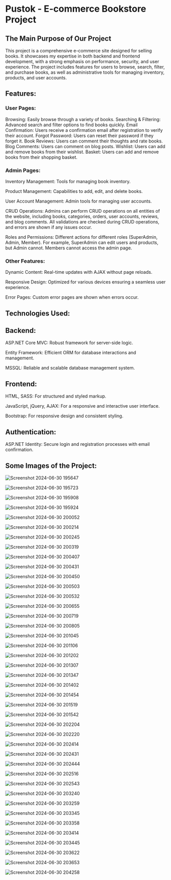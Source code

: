 # Pustok - E-commerce Bookstore Project

## The Main Purpose of Our Project

This project is a comprehensive e-commerce site designed for selling books. It showcases my expertise in both backend 
and frontend development, with a strong emphasis on performance, security, and user experience. The project includes 
features for users to browse, search, filter, and purchase books, as well as administrative tools for managing inventory, 
products, and user accounts.


## Features:

### User Pages:

Browsing: Easily browse through a variety of books.
Searching & Filtering: Advanced search and filter options to find books quickly.
Email Confirmation: Users receive a confirmation email after registration to verify their account.
Forgot Password: Users can reset their password if they forget it.
Book Reviews: Users can comment their thoughts and rate books.
Blog Comments: Users can comment on blog posts.
Wishlist: Users can add and remove books from their wishlist.
Basket: Users can add and remove books from their shopping basket.


### Admin Pages:

Inventory Management: Tools for managing book inventory.

Product Management: Capabilities to add, edit, and delete books.

User Account Management: Admin tools for managing user accounts.

CRUD Operations: Admins can perform CRUD operations on all entities of the website, including books, categories, orders, user accounts, reviews, and blog comments. All validations are checked during CRUD operations, and errors are shown if any issues occur.

Roles and Permissions: Different actions for different roles (SuperAdmin, Admin, Member). For example, SuperAdmin can edit users and products, but Admin cannot. Members cannot access the admin page.


### Other Features:

Dynamic Content: Real-time updates with AJAX without page reloads.

Responsive Design: Optimized for various devices ensuring a seamless user experience.

Error Pages: Custom error pages are shown when errors occur.


## Technologies Used:

## Backend:

ASP.NET Core MVC: Robust framework for server-side logic.

Entity Framework: Efficient ORM for database interactions and management.

MSSQL: Reliable and scalable database management system.


## Frontend:

HTML, SASS: For structured and styled markup.

JavaScript, jQuery, AJAX: For a responsive and interactive user interface.

Bootstrap: For responsive design and consistent styling.


## Authentication:

ASP.NET Identity: Secure login and registration processes with email confirmation.


## Some Images of the Project:

![Screenshot 2024-06-30 195647](https://github.com/fidanbb/Pustok-Back/assets/138569787/5ef88733-bb10-4d34-afab-62eb2eb317fe)

![Screenshot 2024-06-30 195723](https://github.com/fidanbb/Pustok-Back/assets/138569787/1419d2b1-314a-4ec9-9a0d-4242eaa053ad)

![Screenshot 2024-06-30 195908](https://github.com/fidanbb/Pustok-Back/assets/138569787/2d89e92c-7de8-48b2-bb99-00db00e0b129)

![Screenshot 2024-06-30 195924](https://github.com/fidanbb/Pustok-Back/assets/138569787/a817004f-d5ab-46a4-be0b-9c616569109a)

![Screenshot 2024-06-30 200052](https://github.com/fidanbb/Pustok-Back/assets/138569787/7b12cfac-5682-4209-b4ed-1ab9ad0aad8c)

![Screenshot 2024-06-30 200214](https://github.com/fidanbb/Pustok-Back/assets/138569787/07937d4e-3372-4e6e-bac4-a026088543b2)

![Screenshot 2024-06-30 200245](https://github.com/fidanbb/Pustok-Back/assets/138569787/4fe2a8c2-18d0-4984-afdb-b34bbdd1d094)

![Screenshot 2024-06-30 200319](https://github.com/fidanbb/Pustok-Back/assets/138569787/27069a06-5b9c-4ab1-b26a-4979c4aae75d)

![Screenshot 2024-06-30 200407](https://github.com/fidanbb/Pustok-Back/assets/138569787/a143a562-2c95-4e15-a1fa-a92c334a67b7)

![Screenshot 2024-06-30 200431](https://github.com/fidanbb/Pustok-Back/assets/138569787/17adb7aa-ccf4-4d64-acab-d0c132664564)

![Screenshot 2024-06-30 200450](https://github.com/fidanbb/Pustok-Back/assets/138569787/b8af3dea-a276-4321-983c-5d668c806ca3)

![Screenshot 2024-06-30 200503](https://github.com/fidanbb/Pustok-Back/assets/138569787/d747e913-654a-4853-aeeb-4cd29b78593f)

![Screenshot 2024-06-30 200532](https://github.com/fidanbb/Pustok-Back/assets/138569787/eec97b93-f1fe-4ea6-9e72-369a77bb685c)

![Screenshot 2024-06-30 200655](https://github.com/fidanbb/Pustok-Back/assets/138569787/6be38676-5b69-4847-b35a-b47628534e49)

![Screenshot 2024-06-30 200719](https://github.com/fidanbb/Pustok-Back/assets/138569787/c3340ecb-04b3-4133-b196-77423465d821)

![Screenshot 2024-06-30 200805](https://github.com/fidanbb/Pustok-Back/assets/138569787/dfbe7499-0866-4243-a074-a94eb1911000)

![Screenshot 2024-06-30 201045](https://github.com/fidanbb/Pustok-Back/assets/138569787/c0930222-8029-4df1-8992-edcdf440aa86)

![Screenshot 2024-06-30 201106](https://github.com/fidanbb/Pustok-Back/assets/138569787/37afdcba-7166-4410-b866-ccb797589681)

![Screenshot 2024-06-30 201202](https://github.com/fidanbb/Pustok-Back/assets/138569787/8f7450f9-f762-48c7-b03e-3b3e8d0825e9)

![Screenshot 2024-06-30 201307](https://github.com/fidanbb/Pustok-Back/assets/138569787/29f89dfd-5a4e-4443-9d65-c5d74db66263)

![Screenshot 2024-06-30 201347](https://github.com/fidanbb/Pustok-Back/assets/138569787/dd07e409-3450-403b-a3d6-2fbdce812b91)

![Screenshot 2024-06-30 201402](https://github.com/fidanbb/Pustok-Back/assets/138569787/3fdfe21f-7bb7-442a-974e-5a9fa5391c12)

![Screenshot 2024-06-30 201454](https://github.com/fidanbb/Pustok-Back/assets/138569787/20300244-13e6-4dbc-8838-565d1cef63d0)

![Screenshot 2024-06-30 201519](https://github.com/fidanbb/Pustok-Back/assets/138569787/436d2836-8303-40a0-b6d4-e123389ef1c3)

![Screenshot 2024-06-30 201542](https://github.com/fidanbb/Pustok-Back/assets/138569787/1f638294-ce26-402c-b3b7-5b2c6d610e8a)

![Screenshot 2024-06-30 202204](https://github.com/fidanbb/Pustok-Back/assets/138569787/15cf31fa-48ee-4800-8fe7-e4bc3069b357)

![Screenshot 2024-06-30 202220](https://github.com/fidanbb/Pustok-Back/assets/138569787/332e8ddf-624e-4302-a284-dfda9617905c)

![Screenshot 2024-06-30 202414](https://github.com/fidanbb/Pustok-Back/assets/138569787/540f40be-87f2-44ec-a19c-21448a522424)

![Screenshot 2024-06-30 202431](https://github.com/fidanbb/Pustok-Back/assets/138569787/f801d65d-e952-4119-b8b0-ebde8e160fd4)

![Screenshot 2024-06-30 202444](https://github.com/fidanbb/Pustok-Back/assets/138569787/36b72370-bc12-416a-8b26-5bdee21fe8f8)

![Screenshot 2024-06-30 202516](https://github.com/fidanbb/Pustok-Back/assets/138569787/eb1fa264-b6e4-4609-825a-46f28d813fd1)

![Screenshot 2024-06-30 202543](https://github.com/fidanbb/Pustok-Back/assets/138569787/29094072-8110-41fa-8d87-8a84e525cfc2)

![Screenshot 2024-06-30 203240](https://github.com/fidanbb/Pustok-Back/assets/138569787/46b5af45-5645-49ac-bce9-e03815ed5cc1)

![Screenshot 2024-06-30 203259](https://github.com/fidanbb/Pustok-Back/assets/138569787/8c8101bb-76dd-456f-bae3-700359b6e5ae)

![Screenshot 2024-06-30 203345](https://github.com/fidanbb/Pustok-Back/assets/138569787/5ae1c8f5-354d-46d8-aedb-cfe667c6c303)

![Screenshot 2024-06-30 203358](https://github.com/fidanbb/Pustok-Back/assets/138569787/c019cf80-f42a-42f6-94ea-c319e694c685)

![Screenshot 2024-06-30 203414](https://github.com/fidanbb/Pustok-Back/assets/138569787/bd7beaa5-f062-4bcc-8fb6-a4e3c9f37575)

![Screenshot 2024-06-30 203445](https://github.com/fidanbb/Pustok-Back/assets/138569787/6ff5a1c0-05fd-4465-b892-886cf852adf0)

![Screenshot 2024-06-30 203622](https://github.com/fidanbb/Pustok-Back/assets/138569787/6a078a1a-1dc3-4a4e-b591-a088a1972537)

![Screenshot 2024-06-30 203653](https://github.com/fidanbb/Pustok-Back/assets/138569787/10ae6c87-bf12-42ab-899f-039d0165679c)

![Screenshot 2024-06-30 204258](https://github.com/fidanbb/Pustok-Back/assets/138569787/be165542-0b8b-4319-b5a5-7a60603d815a)

